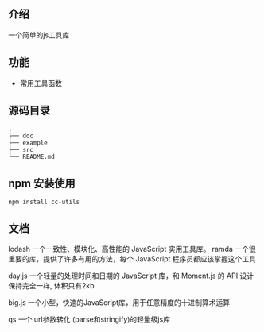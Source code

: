 ## 介绍

一个简单的js工具库

## 功能

- 常用工具函数

## 源码目录

```
.
├── doc
├── example
├── src
└── README.md   
```

## npm 安装使用

`npm install cc-utils`

## 文档
  lodash 一个一致性、模块化、高性能的 JavaScript 实用工具库。
  ramda 一个很重要的库，提供了许多有用的方法，每个 JavaScript 程序员都应该掌握这个工具

  day.js 一个轻量的处理时间和日期的 JavaScript 库，和 Moment.js 的 API 设计保持完全一样, 体积只有2kb

  big.js 一个小型，快速的JavaScript库，用于任意精度的十进制算术运算

  qs 一个 url参数转化 (parse和stringify)的轻量级js库
